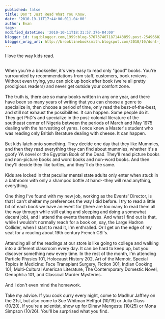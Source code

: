 ```yaml
---
published: false
title: Don't Just Read What You Know.
date: '2010-10-11T17:44:00.011-04:00'
author: Evan
tags: 
modified_datetime: '2010-10-11T18:31:57.376-04:00'
blogger_id: tag:blogger.com,1999:blog-5767374071871443859.post-2549660224025661749
blogger_orig_url: http://brooklinebooksmith.blogspot.com/2010/10/dont-just-read-what-you-know.html
---
```


I love the way kids read. <div><br /></div><div>When you're a bookseller, it's very easy to read only "good" books. You're surrounded by recommendations from staff, customers, book reviews. Without even trying, you can pick up book after book (we're all pretty prodigious readers) and never get outside your comfort zone.</div><div><br /></div><div>The truth is, there are so many books written in any one year, and there have been so many years of writing that you can choose a genre to specialize in, then choose a period of time, only read the best-of-the-best, and still not exhaust the possibilities. It can happen. Some people do it. They get PhD's and specialize in the post-colonial literature of the southeast corner of Nigeria between the periods of March and May 1975 dealing with the harvesting of yams. I once knew a Master's student who was reading only British literature dealing with cheese. It can happen.</div><div><br /></div><div>But kids latch onto something. They decide one day that they like Mummies, and then they read everything they can find about mummies, whether it's a goofy YA novel or the Egyptian Book of the Dead. They'll read picture books and non-picture books and word books and non-word books. And then they'll decide they like turtles, and they'll do the same.</div><div><br /></div><div>Kids are locked in that peculiar mental state adults only enter when stuck in a bathroom with only a shampoo bottle at hand--they will read anything, everything.</div><div><br /></div><div>One thing I've found with my new job, working as the Events' Director, is that I can't shelter my preferences the way I did before. I try to read a little bit of each book we have an event for (there are too many to read them all the way through while still eating and sleeping and doing a somewhat decent job), and I attend the events themselves. And what I find out is that, while I wouldn't normally reach for a book on, say, the Large Hadron Collider, when I start to read it, I'm enthralled. Or I get on the edge of my seat for a reading about 19th century French CSI's.</div><div><br /></div><div>Attending all of the readings at our store is like going to college and walking into a different classroom every day. It can be hard to keep up, but you discover something new every time. In the rest of the month, I'm attending Particle Physics 101, Holocaust History 202, Art of the Memoir, Special Topics in Medicine: Face Transplant Surgery, Fiction 301, Indian Cooking 101, Multi-Cultural American Literature, The Contemporary Domestic Novel, Oenophilia 101, and Classical Murder Mysteries.</div><div><br /></div><div>And I don't even mind the homework.</div><div><br /></div><div>Take my advice. If you cook curry every night, come to Madhur Jaffrey on the 21st, but also come to Sue Whitman Helfgot (10/19) or Julia Glass (10/20). If you're a scientist, show up for Dinaw Mengestu (10/25) or Mona Simpson (10/26). You'll be surprised what you find.</div>